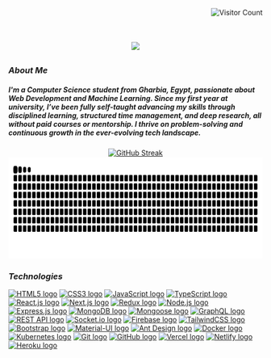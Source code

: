 <p align="right">
    <img src="https://komarev.com/ghpvc/?username=lil-de7k&label=Visitors&color=8A2BE2&style=flat" alt="Visitor Count">
</p>

<h1 align="center">
  <img src="https://readme-typing-svg.herokuapp.com/?font=Righteous&size=35&center=true&vCenter=true&width=500&height=70&duration=3000&lines=MERN+Stack+Developer;Front-end+Developer+|+React.js;+Back-end+Developer+|+Node.js;" />
</h1>
<h3 align="left"><em>About Me</em></h3>
<h5 align="left">I'm a Computer Science student from Gharbia, Egypt, passionate about Web Development and Machine Learning. Since my first year at university, I’ve been fully self-taught advancing my skills through disciplined learning, structured time management, and deep research, all without paid courses or mentorship. I thrive on problem-solving and continuous growth in the ever-evolving tech landscape.</h5>

<div align="center">
<a href="https://git.io/streak-stats">
    <img src="https://streak-stats.demolab.com?user=lil-de7k&theme=shadow-purple&hide_border=true&card_width=800&card_height=200" alt="GitHub Streak" />
</a>

<img src="https://raw.githubusercontent.com/lil-de7k/lil-de7k/output/snake.svg" alt="Snake animation" width="1200" height="200" />
  
  <h3 align="left"><em>Technologies</em></h3>
<div align="left">
<a href="#"><img src="https://img.shields.io/static/v1?message=HTML5&logo=html5&label=&color=E34F26&logoColor=white&labelColor=&style=for-the-badge" height="23" alt="HTML5 logo" /></a>
<a href="#"><img src="https://img.shields.io/static/v1?message=CSS3&logo=css3&label=&color=1572B6&logoColor=white&labelColor=&style=for-the-badge" height="23" alt="CSS3 logo" /></a>
<a href="#"><img src="https://img.shields.io/static/v1?message=JavaScript&logo=javascript&label=&color=F7DF1E&logoColor=black&labelColor=&style=for-the-badge" height="23" alt="JavaScript logo" /></a>
<a href="#"><img src="https://img.shields.io/static/v1?message=TypeScript&logo=typescript&label=&color=3178C6&logoColor=white&labelColor=&style=for-the-badge" height="23" alt="TypeScript logo" /></a>
<a href="#"><img src="https://img.shields.io/static/v1?message=React.js&logo=react&label=&color=61DAFB&logoColor=black&labelColor=&style=for-the-badge" height="23" alt="React.js logo" /></a>
<a href="#"><img src="https://img.shields.io/static/v1?message=Next.js&logo=nextdotjs&label=&color=000000&logoColor=white&labelColor=&style=for-the-badge" height="23" alt="Next.js logo" /></a>
<a href="#"><img src="https://img.shields.io/static/v1?message=Redux&logo=redux&label=&color=764ABC&logoColor=white&labelColor=&style=for-the-badge" height="23" alt="Redux logo" /></a>
<a href="#"><img src="https://img.shields.io/static/v1?message=Node.js&logo=node.js&label=&color=339933&logoColor=white&labelColor=&style=for-the-badge" height="23" alt="Node.js logo" /></a>
<a href="#"><img src="https://img.shields.io/static/v1?message=Express.js&logo=express&label=&color=000000&logoColor=white&labelColor=&style=for-the-badge" height="23" alt="Express.js logo" /></a>
<a href="#"><img src="https://img.shields.io/static/v1?message=MongoDB&logo=mongodb&label=&color=47A248&logoColor=white&labelColor=&style=for-the-badge" height="23" alt="MongoDB logo" /></a>
<a href="#"><img src="https://img.shields.io/static/v1?message=Mongoose&logo=mongodb&label=&color=880000&logoColor=white&labelColor=&style=for-the-badge" height="23" alt="Mongoose logo" /></a>
<a href="#"><img src="https://img.shields.io/static/v1?message=GraphQL&logo=graphql&label=&color=E10098&logoColor=white&labelColor=&style=for-the-badge" height="23" alt="GraphQL logo" /></a>
<a href="#"><img src="https://img.shields.io/static/v1?message=REST API&logo=postman&label=&color=FF6C37&logoColor=white&labelColor=&style=for-the-badge" height="23" alt="REST API logo" /></a>
<a href="#"><img src="https://img.shields.io/static/v1?message=Socket.io&logo=socket.io&label=&color=010101&logoColor=white&labelColor=&style=for-the-badge" height="23" alt="Socket.io logo" /></a>
<a href="#"><img src="https://img.shields.io/static/v1?message=Firebase&logo=firebase&label=&color=FFCA28&logoColor=black&labelColor=&style=for-the-badge" height="23" alt="Firebase logo" /></a>
<a href="#"><img src="https://img.shields.io/static/v1?message=TailwindCSS&logo=tailwindcss&label=&color=06B6D4&logoColor=white&labelColor=&style=for-the-badge" height="23" alt="TailwindCSS logo" /></a>
<a href="#"><img src="https://img.shields.io/static/v1?message=Bootstrap&logo=bootstrap&label=&color=7952B3&logoColor=white&labelColor=&style=for-the-badge" height="23" alt="Bootstrap logo" /></a>
<a href="#"><img src="https://img.shields.io/static/v1?message=Material-UI&logo=mui&label=&color=007FFF&logoColor=white&labelColor=&style=for-the-badge" height="23" alt="Material-UI logo" /></a>
<a href="#"><img src="https://img.shields.io/static/v1?message=Ant Design&logo=antdesign&label=&color=0170FE&logoColor=white&labelColor=&style=for-the-badge" height="23" alt="Ant Design logo" /></a>
<a href="#"><img src="https://img.shields.io/static/v1?message=Docker&logo=docker&label=&color=2496ED&logoColor=white&labelColor=&style=for-the-badge" height="23" alt="Docker logo" /></a>
<a href="#"><img src="https://img.shields.io/static/v1?message=Kubernetes&logo=kubernetes&label=&color=326CE5&logoColor=white&labelColor=&style=for-the-badge" height="23" alt="Kubernetes logo" /></a>
<a href="#"><img src="https://img.shields.io/static/v1?message=Git&logo=git&label=&color=F05032&logoColor=white&labelColor=&style=for-the-badge" height="23" alt="Git logo" /></a>
<a href="#"><img src="https://img.shields.io/static/v1?message=GitHub&logo=github&label=&color=181717&logoColor=white&labelColor=&style=for-the-badge" height="23" alt="GitHub logo" /></a>
<a href="#"><img src="https://img.shields.io/static/v1?message=Vercel&logo=vercel&label=&color=000000&logoColor=white&labelColor=&style=for-the-badge" height="23" alt="Vercel logo" /></a>
<a href="#"><img src="https://img.shields.io/static/v1?message=Netlify&logo=netlify&label=&color=00C7B7&logoColor=white&labelColor=&style=for-the-badge" height="23" alt="Netlify logo" /></a>
<a href="#"><img src="https://img.shields.io/static/v1?message=Heroku&logo=heroku&label=&color=430098&logoColor=white&labelColor=&style=for-the-badge" height="23" alt="Heroku logo" /></a>
</div>

